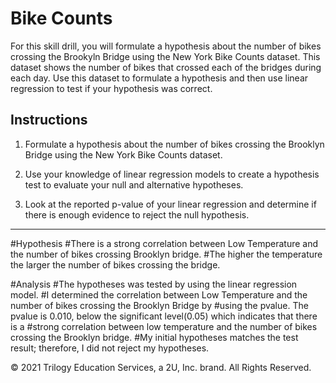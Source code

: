 # Bike Counts

For this skill drill, you will formulate a hypothesis about the number of bikes crossing the Brookyln Bridge using the New York Bike Counts dataset. This dataset shows the number of bikes that crossed each of the bridges during each day. Use this dataset to formulate a hypothesis and then use linear regression to test if your hypothesis was correct. 

## Instructions

1. Formulate a hypothesis about the number of bikes crossing the Brooklyn Bridge using the New York Bike Counts dataset.

2. Use your knowledge of linear regression models to create a hypothesis test to evaluate your null and alternative hypotheses.

3. Look at the reported p-value of your linear regression and determine if there is enough evidence to reject the null hypothesis.

---

#Hypothesis
#There is a strong correlation between Low Temperature and the number of bikes crossing Brooklyn bridge. 
#The higher the temperature the larger the number of bikes crossing the bridge.

#Analysis
#The hypotheses was tested by using the linear regression model. 
#I determined the correlation between Low Temperature and the number of bikes crossing the Brooklyn Bridge by 
#using the pvalue. The pvalue is 0.010, below the significant level(0.05) which indicates that there is a 
#strong correlation between low temperature and the number of bikes crossing the Brooklyn bridge. 
#My initial hypotheses matches the test result; therefore, I did not reject my hypotheses.

© 2021 Trilogy Education Services, a 2U, Inc. brand. All Rights Reserved.
